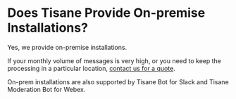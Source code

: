 # Does Tisane Provide On-premise Installations?

Yes, we provide on-premise installations.

If your monthly volume of messages is very high, or you need to keep the processing in a particular location, [contact us for a quote](https://tisane.ai/contact-us/).

On-prem installations are also supported by Tisane Bot for Slack and Tisane Moderation Bot for Webex.